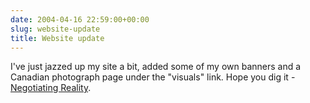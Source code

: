 ```yaml
---
date: 2004-04-16 22:59:00+00:00
slug: website-update
title: Website update
---
```


I've just jazzed up my site a bit, added some of my own banners and a Canadian photograph page under the "visuals" link. Hope you dig it - [Negotiating Reality](http://www.geocities.com/antoinehenrigiraud/).

